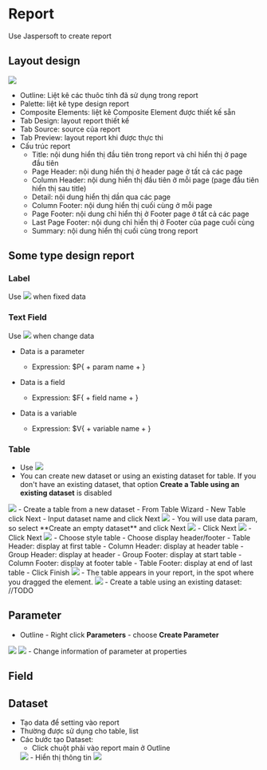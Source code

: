 # Report

Use Jaspersoft to create report

## Layout design

<img src="@assets/images/report_jaspersoft.png"/>

- Outline: Liệt kê các thuôc tính đã sử dụng trong report
- Palette: liệt kê type design report
- Composite Elements: liệt kê Composite Element được thiết kế sẵn
- Tab Design: layout report thiết kế
- Tab Source: source của report
- Tab Preview: layout report khi được thực thi
- Cấu trúc report
  - Title: nội dung hiển thị đầu tiên trong report và chỉ hiển thị ở page đầu tiên
  - Page Header: nội dung hiển thị ở header page ở tất cả các page
  - Column Header: nội dung hiển thị đầu tiên ở mỗi page (page đầu tiên hiển thị sau title)
  - Detail: nội dung hiển thị dần qua các page
  - Column Footer: nội dung hiển thị cuối cùng ở mỗi page
  - Page Footer: nội dung chỉ hiển thị ở Footer page ở tất cả các page
  - Last Page Footer: nội dung chỉ hiển thị ở Footer của page cuối cùng
  - Summary: nội dung hiển thị cuối cùng trong report

## Some type design report

### Label

Use <img src="@assets/images/report_static_text.png"/> when fixed data

### Text Field

Use <img src="@assets/images/report_text_field.png"/> when change data

- Data is a parameter
  - Expression: $P{ + param name + }

- Data is a field
  - Expression: $F{ + field name + }

- Data is a variable
  - Expression: $V{ + variable name + }

### Table

- Use <img src="@assets/images/report_table.png"/>
- You can create new dataset or using an existing dataset for table. If you don't have an existing dataset, that option **Create a Table using an existing dataset** is disabled
<img src="@assets/images/report_table_0.png"/>
- Create a table from a new dataset
  - From Table Wizard - New Table click Next
  - Input dataset name and click Next
  <img src="@assets/images/report_table_1.png"/>
  - You will use data param, so select **Create an empty dataset** and click Next
  <img src="@assets/images/report_table_2.png"/>
  - Click Next
  <img src="@assets/images/report_table_3.png"/>
  - Click Next
  <img src="@assets/images/report_table_4.png"/>
  - Choose style table
  - Choose display header/footer
    - Table Header: display at first table
    - Column Header: display at header table
    - Group Header: display at header
    - Group Footer: display at start table
    - Column Footer: display at footer table
    - Table Footer: display at end of last table
  - Click Finish
  <img src="@assets/images/report_table_5.png"/>
  - The table appears in your report, in the spot where you dragged the element.
  <img src="@assets/images/report_table_6.png"/>
- Create a table using an existing dataset:  
//TODO

## Parameter

- Outline - Right click **Parameters** - choose **Create Parameter**
<img src="@assets/images/report_parameter_create_0.png"/>
<img src="@assets/images/report_parameter_create_1.png"/>
- Change information of parameter at properties

## Field

## Dataset

- Tạo data để setting vào report
- Thường được sử dụng cho table, list
- Các bước tạo Dataset:
  - Click chuột phải vào report main ở Outline
  <img src="~@assets/images/report_dataset_0.png"/>
  - Hiển thị thông tin
  <img src="~@assets/images/report_dataset_1.png"/>
